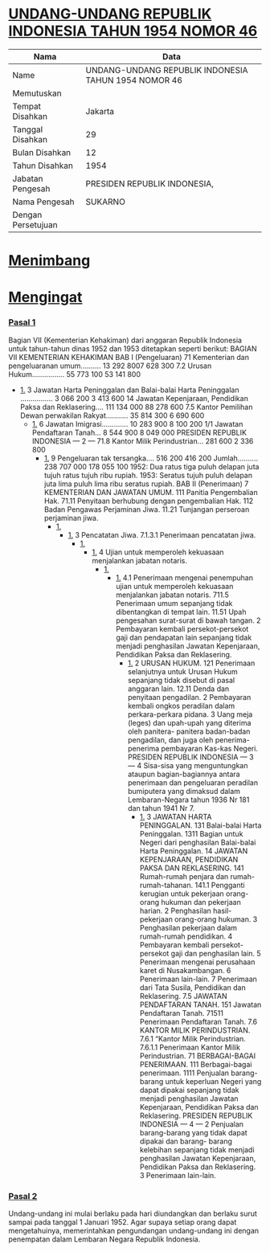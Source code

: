 # [UNDANG-UNDANG REPUBLIK INDONESIA TAHUN 1954 NOMOR 46](http://example.org/legal/document/uu/1954/46)

| Nama | Data |
| ------ | ----- |
|Name|UNDANG-UNDANG REPUBLIK INDONESIA TAHUN 1954 NOMOR 46|
|Memutuskan||
|Tempat Disahkan|Jakarta|
|Tanggal Disahkan|29|
|Bulan Disahkan|12|
|Tahun Disahkan|1954|
|Jabatan Pengesah|PRESIDEN REPUBLIK INDONESIA,|
|Nama Pengesah|SUKARNO|
|Dengan Persetujuan||
# [Menimbang](http://example.org/legal/document/uu/1954/46/menimbang)

# [Mengingat](http://example.org/legal/document/uu/1954/46/mengingat)


### [Pasal 1](http://example.org/legal/document/uu/1954/46/pasal/0001)
Bagian VII (Kementerian Kehakiman) dari anggaran Republik Indonesia untuk tahun-tahun dinas 1952 dan 1953 ditetapkan seperti berikut: BAGIAN VII KEMENTERIAN KEHAKIMAN BAB I (Pengeluaran) 71 Kementerian dan pengeluaranan umum.......... 13 292 8007 628 300 7.2 Urusan Hukum................ 55 773 100 53 141 800
* [1.](http://example.org/legal/document/uu/1954/46/pasal/0001/version/19541229/point/0001) 3 Jawatan Harta Peninggalan dan Balai-balai Harta Peninggalan ................ 3 066 200 3 413 600 14 Jawatan Kepenjaraan, Pendidikan Paksa dan Reklasering.... 111 134 000 88 278 600 7.5 Kantor Pemilihan Dewan perwakilan Rakyat........... 35 814 300 6 690 600
    * [1.](http://example.org/legal/document/uu/1954/46/pasal/0001/version/19541229/point/0001/point/0001) 6 Jawatan Imigrasi............. 10 283 900 8 100 200 1/1 Jawatan Pendaftaran Tanah... 8 544 900 8 049 000 PRESIDEN REPUBLIK INDONESIA — 2 — 71.8 Kantor Milik Perindustrian... 281 600 2 336 800
        * [1.](http://example.org/legal/document/uu/1954/46/pasal/0001/version/19541229/point/0001/point/0001/point/0001) 9 Pengeluaran tak tersangka.... 516 200 416 200 Jumlah.......... 238 707 000 178 055 100 1952: Dua ratus tiga puluh delapan juta tujuh ratus tujuh ribu rupiah. 1953: Seratus tujuh puluh delapan juta lima puluh lima ribu seratus rupiah. BAB II (Penerimaan) 7 KEMENTERIAN DAN JAWATAN UMUM. 111 Panitia Pengembalian Hak. 71.11 Penyitaan berhubung dengan pengembalian Hak. 112 Badan Pengawas Perjaminan Jiwa. 11.21 Tunjangan perseroan perjaminan jiwa.
            * [1.](http://example.org/legal/document/uu/1954/46/pasal/0001/version/19541229/point/0001/point/0001/point/0001/point/0001) 
                * [1.](http://example.org/legal/document/uu/1954/46/pasal/0001/version/19541229/point/0001/point/0001/point/0001/point/0001/point/0001) 3 Pencatatan Jiwa. 7.1.3.1 Penerimaan pencatatan jiwa.
                    * [1.](http://example.org/legal/document/uu/1954/46/pasal/0001/version/19541229/point/0001/point/0001/point/0001/point/0001/point/0001/point/0001) 
                        * [1.](http://example.org/legal/document/uu/1954/46/pasal/0001/version/19541229/point/0001/point/0001/point/0001/point/0001/point/0001/point/0001/point/0001) 4 Ujian untuk memperoleh kekuasaan menjalankan jabatan notaris.
                            * [1.](http://example.org/legal/document/uu/1954/46/pasal/0001/version/19541229/point/0001/point/0001/point/0001/point/0001/point/0001/point/0001/point/0001/point/0001) 
                                * [1.](http://example.org/legal/document/uu/1954/46/pasal/0001/version/19541229/point/0001/point/0001/point/0001/point/0001/point/0001/point/0001/point/0001/point/0001/point/0001) 4.1 Penerimaan mengenai penempuhan ujian untuk memperoleh kekuasaan menjalankan jabatan notaris. 711.5 Penerimaan umum sepanjang tidak dibentangkan di tempat lain. 11.51 Upah pengesahan surat-surat di bawah tangan. 2 Pembayaran kembali persekot-persekot gaji dan pendapatan lain sepanjang tidak menjadi penghasilan Jawatan Kepenjaraan, Pendidikan Paksa dan Reklasering.
                                    * [1.](http://example.org/legal/document/uu/1954/46/pasal/0001/version/19541229/point/0001/point/0001/point/0001/point/0001/point/0001/point/0001/point/0001/point/0001/point/0001/point/0001) 2 URUSAN HUKUM. 121 Penerimaan selanjutnya untuk Urusan Hukum sepanjang tidak disebut di pasal anggaran lain. 12.11 Denda dan penyitaan pengadilan. 2 Pembayaran kembali ongkos peradilan dalam perkara-perkara pidana. 3 Uang meja (leges) dan upah-upah yang diterima oleh panitera- panitera badan-badan pengadilan, dan juga oleh penerima- penerima pembayaran Kas-kas Negeri. PRESIDEN REPUBLIK INDONESIA — 3 — 4 Sisa-sisa yang menguntungkan ataupun bagian-bagiannya antara penerimaan dan pengeluaran peradilan bumiputera yang dimaksud dalam Lembaran-Negara tahun 1936 Nr 181 dan tahun 1941 Nr 7.
                                        * [1.](http://example.org/legal/document/uu/1954/46/pasal/0001/version/19541229/point/0001/point/0001/point/0001/point/0001/point/0001/point/0001/point/0001/point/0001/point/0001/point/0001/point/0001) 3 JAWATAN HARTA PENINGGALAN. 131 Balai-balai Harta Peninggalan. 1311 Bagian untuk Negeri dari penghasilan Balai-balai Harta Peninggalan. 14 JAWATAN KEPENJARAAN, PENDIDIKAN PAKSA DAN REKLASERING. 141 Rumah-rumah penjara dan rumah-rumah-tahanan. 141.1 Pengganti kerugian untuk pekerjaan orang-orang hukuman dan pekerjaan harian. 2 Penghasilan hasil-pekerjaan orang-orang hukuman. 3 Penghasilan pekerjaan dalam rumah-rumah pendidikan. 4 Pembayaran kembali persekot-persekot gaji dan penghasilan lain. 5 Penerimaan mengenai perusahaan karet di Nusakambangan. 6 Penerimaan lain-lain. 7 Penerimaan dari Tata Susila, Pendidikan dan Reklasering. 7.5 JAWATAN PENDAFTARAN TANAH. 151 Jawatan Pendaftaran Tanah. 71511 Penerimaan Pendaftaran Tanah. 7.6 KANTOR MILIK PERINDUSTRIAN. 7.6.1 “Kantor Milik Perindustrian. 7.6.1.1 Penerimaan Kantor Milik Perindustrian. 71 BERBAGAI-BAGAI PENERIMAAN. 111 Berbagai-bagai penerimaan. 1111 Penjualan barang-barang untuk keperluan Negeri yang dapat dipakai sepanjang tidak menjadi penghasilan Jawatan Kepenjaraan, Pendidikan Paksa dan Reklasering. PRESIDEN REPUBLIK INDONESIA — 4 — 2 Penjualan barang-barang yang tidak dapat dipakai dan barang- barang kelebihan sepanjang tidak menjadi penghasilan Jawatan Kepenjaraan, Pendidikan Paksa dan Reklasering. 3 Penerimaan lain-lain.


### [Pasal 2](http://example.org/legal/document/uu/1954/46/pasal/0002)
Undang-undang ini mulai berlaku pada hari diundangkan dan berlaku surut sampai pada tanggal 1 Januari 1952. Agar supaya setiap orang dapat mengetahuinya, memerintahkan pengundangan undang-undang ini dengan penempatan dalam Lembaran Negara Republik Indonesia.
